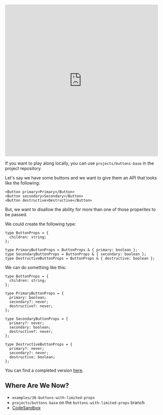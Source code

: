 <iframe src="https://codesandbox.io/embed/buttons-8yquq?fontsize=14&hidenavigation=1&module=%2Fsrc%2FApplication.tsx&theme=dark"
     style="width:100%; height:500px; border:0; border-radius: 4px; overflow:hidden;"
     title="buttons"
     allow="accelerometer; ambient-light-sensor; camera; encrypted-media; geolocation; gyroscope; hid; microphone; midi; payment; usb; vr; xr-spatial-tracking"
     sandbox="allow-forms allow-modals allow-popups allow-presentation allow-same-origin allow-scripts"
   ></iframe>

If you want to play along locally, you can use `projects/buttons-base` in the project repository.

Let's say we have some buttons and we want to give them an API that looks like the following:

````tsx
<Button primary>Primary</Button>
<Button secondary>Secondary</Button>
<Button destructive>Destructive</Button>
````

But, we want to disallow the ability for more than one of those properites to be passed.

We could create the following type:

````tsx
type ButtonProps = {
  children: string;
};

type PrimaryButtonProps = ButtonProps & { primary: boolean };
type SecondaryButtonProps = ButtonProps & { secondary: boolean };
type DestructiveButtonProps = ButtonProps & { destructive: boolean };
````

We can do something like this:

````tsx
type ButtonProps = {
  children: string;
};

type PrimaryButtonProps = {
  primary: boolean;
  secondary?: never;
  destructive?: never;
};

type SecondaryButtonProps = {
  primary?: never;
  secondary: boolean;
  destructive?: never;
};

type DestructiveButtonProps = {
  primary?: never;
  secondary?: never;
  destructive: boolean;
};
````

You can find a completed version [here](https://codesandbox.io/s/buttons-complete-732fx).

## Where Are We Now?

* `examples/36-buttons-with-limited-props`
* `projects/buttons-base` on the `buttons-with-limited-props` branch
* [CodeSandbox](https://codesandbox.io/s/buttons-complete-732fx)
